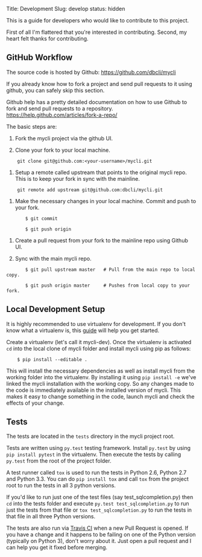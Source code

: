 Title: Development
Slug: develop
status: hidden

This is a guide for developers who would like to contribute to this project.

First of all I'm flattered that you're interested in contributing. Second, my
heart felt thanks for contributing.

## GitHub Workflow

The source code is hosted by Github: <https://github.com/dbcli/mycli>

If you already know how to fork a project and send pull requests to it using
github, you can safely skip this section.

Github help has a pretty detailed documentation on how to use Github to fork
and send pull requests to a repository.
<https://help.github.com/articles/fork-a-repo/>

The basic steps are:

1. Fork the mycli project via the github UI. 

1. Clone your fork to your local machine. 

```
    git clone git@github.com:<your-username>/mycli.git
```

1. Setup a remote called upstream that points to the original mycli repo. This
   is to keep your fork in sync with the mainline.

```
    git remote add upstream git@github.com:dbcli/mycli.git
```

1. Make the necessary changes in your local machine. Commit and push to your
   fork. 

```
       $ git commit 

       $ git push origin 
```

1. Create a pull request from your fork to the mainline repo using Github UI. 

1. Sync with the main mycli repo. 


```
       $ git pull upstream master   # Pull from the main repo to local copy.

       $ git push origin master     # Pushes from local copy to your fork.
```

## Local Development Setup

It is highly recommended to use virtualenv for development. If you don't know
what a virtualenv is, this [guide](http://docs.python-guide.org/en/latest/dev/virtualenvs/#virtual-environments)
will help you get started.

Create a virtualenv (let's call it mycli-dev). Once the virtualenv is activated
`cd` into the local clone of mycli folder and install mycli using pip as
follows:

```
    $ pip install --editable .
```

This will install the necessary dependencies as well as install mycli from the
working folder into the virtualenv. By installing it using `pip install -e`
we've linked the mycli installation with the working copy. So any changes made
to the code is immediately available in the installed version of mycli. This
makes it easy to change something in the code, launch mycli and check the
effects of your change. 

## Tests

The tests are located in the `tests` directory in the mycli project root.

Tests are written using `py.test` testing framework. Install `py.test` by
using `pip install pytest` in the virtualenv. Then execute the tests by
calling `py.test` from the root of the project folder. 

A test runner called `tox` is used to run the tests in Python 2.6, Python 2.7
and Python 3.3. You can do `pip install tox` and call `tox` from the
project root to run the tests in all 3 python versions.

If you'd like to run just one of the test files (say test_sqlcompletion.py)
then `cd` into the tests folder and execute `py.test test_sqlcompletion.py`
to run just the tests from that file or `tox test_sqlcompletion.py` to run
the tests in that file in all three Python versions.

The tests are also run via [Travis CI](https://travis-ci.org/dbcli/mycli) when
a new Pull Request is opened. If you have a change and it happens to be failing
on one of the Python version (typically on Python 3), don't worry about it.
Just open a pull request and I can help you get it fixed before merging.

